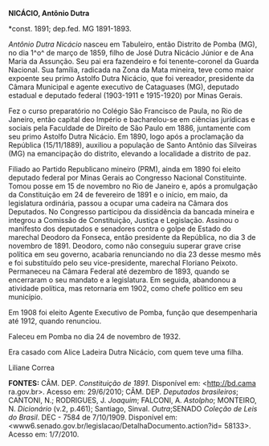 **NICÁCIO, Antônio Dutra**

\*const. 1891; dep.fed. MG 1891-1893.

*Antônio Dutra Nicácio* nasceu em Tabuleiro, então Distrito de Pomba
(MG), no dia 1^o^ de março de 1859, filho de José Dutra Nicácio Júnior e
de Ana Maria da Assunção. Seu pai era fazendeiro e foi tenente-coronel
da Guarda Nacional. Sua família, radicada na Zona da Mata mineira, teve
como maior expoente seu primo Astolfo Dutra Nicácio, que foi vereador,
presidente da Câmara Municipal e agente executivo de Cataguases (MG),
deputado estadual e deputado federal (1903-1911 e 1915-1920) por Minas
Gerais.

Fez o curso preparatório no Colégio São Francisco de Paula, no Rio de
Janeiro, então capital deo Império e bacharelou-se em ciências jurídicas
e sociais pela Faculdade de Direito de São Paulo em 1886, juntamente com
seu primo Astolfo Dutra Nicácio. Em 1890, logo após a proclamação da
República (15/11/1889), auxiliou a população de Santo Antônio das
Silveiras (MG) na emancipação do distrito, elevando a localidade a
distrito de paz.

Filiado ao Partido Republicano mineiro (PRM), ainda em 1890 foi eleito
deputado federal por Minas Gerais ao Congresso Nacional Constituinte.
Tomou posse em 15 de novembro no Rio de Janeiro e, após a promulgação da
Constituição em 24 de fevereiro de 1891 e o início, em maio, da
legislatura ordinária, passou a ocupar uma cadeira na Câmara dos
Deputados. No Congresso participou da dissidência da bancada mineira e
integrou a Comissão de Constituição, Justiça e Legislação. Assinou o
manifesto dos deputados e senadores contra o golpe de Estado do marechal
Deodoro da Fonseca, então presidente da República, no dia 3 de novembro
de 1891. Deodoro, como não conseguiu superar grave crise política em seu
governo, acabaria renunciando no dia 23 desse mesmo mês e foi
substituído pelo seu vice-presidente, marechal Floriano Peixoto.
Permaneceu na Câmara Federal até dezembro de 1893, quando se encerraram
o seu mandato e a legislatura. Em seguida, abandonou a atividade
política, mas retornaria em 1902, como chefe político em seu município.

Em 1908 foi eleito Agente Executivo de Pomba, função que desempenharia
até 1912, quando renunciou.

Faleceu em Pomba no dia 24 de novembro de 1932.

Era casado com Alice Ladeira Dutra Nicácio, com quem teve uma filha.

Liliane Correa

**FONTES:** CÂM. DEP. *Constituição de 1891.* Disponível em:
\<http://bd.cama ra.gov.br\>. Acesso em: 29/6/2010; CÂM. DEP. *Deputados
brasileiros*; CANTONI, N.; RODRIGUES, J. *Joaquim*; FALCONI, A.
*Astolpho*; MONTEIRO, N. *Dicionário* (v.2, p.461); Santiago, Sinval.
*Outra*;SENADO *Coleção de Leis do Brasil*. DEC - 7584 de 7/10/1909.
Disponível em:
\<www6.senado.gov.br/legislacao/DetalhaDocumento.action?id= 58133\>.
Acesso em: 1/7/2010.
